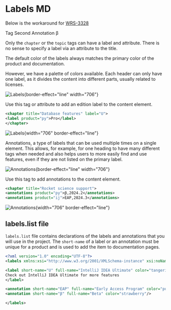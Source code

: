 # Labels MD

Below is the workaround for [WRS-3328](https://youtrack.jetbrains.com/issue/WRS-3328)
<title>Labels MD</title>
<label>Tag</label>
<label>Second</label>
<annotations>Annotation</annotations>
<annotations>β</annotations>

Only the `chapter` or the `topic` tags can have a label and attribute.
There is no sense to specify a label via an attribute to the title.

The default color of the labels always matches the primary color of the product and documentation.

However, we have a palette of colors available. Each header can only have one label, as it divides the content into different parts, usually related to licenses.

![Labels](labels.png){border-effect="line" width="706"}

<procedure title="label tag, label attribute">
<step>
Use this tag or attribute to add an edition label to the content element.

```xml
<chapter title="Database features" label="U">
<label product="py">Pro</label>
</chapter>
```

![Labels](labels_1.png){width="706" border-effect="line"}

</step>
</procedure>

Annotations, a type of labels that can be used multiple times on a single element. This allows, for example, for one heading to have many different tags when needed and also helps users to more easily find and use features, even if they are not listed on the primary label.

![Annotations](annotations.png){border-effect="line" width="706"}

<procedure title="annotations tag, annotations attribute">
<step>
Use this tag to add annotations to the content element.

```xml
<chapter title="Rocket science support">
<annotations product="py">β,2024.2</annotations>
<annotations product="ij">EAP,2024.3</annotations>
```

![Annotations](annotations_1.png){width="706" border-effect="line"}

</step>
</procedure>

## labels.list file
`labels.list` file contains declarations of the labels and annotations that you will use in the project.
The <code>short-name</code> of a label or an annotation must be unique for a product and is used to add the item to documentation pages.

```xml
<?xml version="1.0" encoding="UTF-8"?>
<labels xmlns:xsi="http://www.w3.org/2001/XMLSchema-instance" xsi:noNamespaceSchemaLocation="https://resources.jetbrains.com/stardust/labels.xsd">

<label short-name="U" full-name="IntelliJ IDEA Ultimate" color="tangerine" href="https://www.jetbrains.com/products/compare/?product=idea&amp;product=idea-ce">
Check out IntelliJ IDEA Ultimate for more features
</label>

<annotation short-name="EAP" full-name="Early Access Program" color="purple"/>
<annotation short-name="β" full-name="Beta" color="strawberry"/>

</labels>
```
